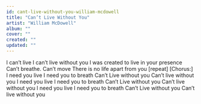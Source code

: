 ```yaml
---
id: cant-live-without-you-william-mcdowell
title: "Can’t Live Without You"
artist: "William McDowell"
album: ""
cover: ""
created: ""
updated: ""
---
```


I can’t live
I can’t live without you
I was created to live in your presence
Can’t breathe. Can’t move
There is no life apart from you
[repeat]
[Chorus:]
I need you live
I need you to breath
Can’t Live without you
Can’t live without you
I need you live
I need you to breath
Can’t Live without you
Can’t live without you
I need you live
I need you to breath
Can’t Live without you
Can’t live without you